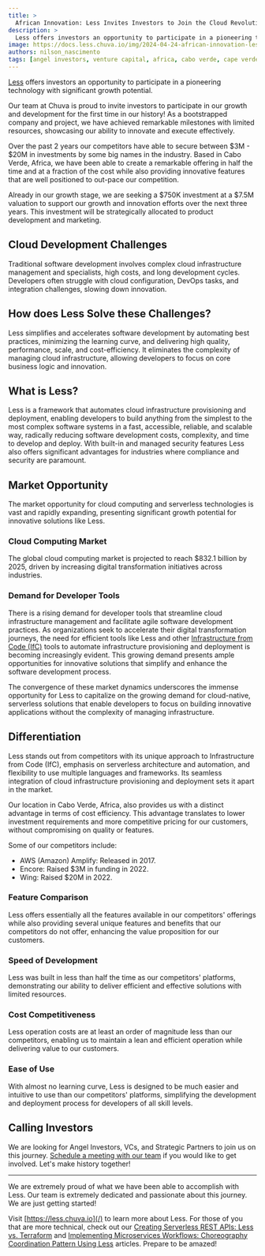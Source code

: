 ```yaml
---
title: >
  African Innovation: Less Invites Investors to Join the Cloud Revolution
description: >
  Less offers investors an opportunity to participate in a pioneering technology with significant growth potential.
image: https://docs.less.chuva.io/img/2024-04-24-african-innovation-less-invites-investors-to-join-the-cloud-revolution.png
authors: nilson_nascimento
tags: [angel investors, venture capital, africa, cabo verde, cape verde, infrastructure from code, cloud, innovation, serverless]
---
```


[Less](/) offers investors an opportunity to participate in a pioneering technology with significant growth potential.

<!-- truncate -->

Our team at Chuva is proud to invite investors to participate in our growth and development for the first time in our history! As a bootstrapped company and project, we have achieved remarkable milestones with limited resources, showcasing our ability to innovate and execute effectively.

Over the past 2 years our competitors have able to secure between $3M - $20M in investments by some big names in the industry. Based in Cabo Verde, Africa, we have been able to create a remarkable offering in half the time and at a fraction of the cost while also providing innovative features that are well positioned to out-pace our competition.

Already in our growth stage, we are seeking a $750K investment at a $7.5M valuation to support our growth and innovation efforts over the next three years. This investment will be strategically allocated to product development and marketing.

## Cloud Development Challenges
Traditional software development involves complex cloud infrastructure management and specialists, high costs, and long development cycles. Developers often struggle with cloud configuration, DevOps tasks, and integration challenges, slowing down innovation.

## How does Less Solve these Challenges?
Less simplifies and accelerates software development by automating best practices, minimizing the learning curve, and delivering high quality, performance, scale, and cost-efficiency. It eliminates the complexity of managing cloud infrastructure, allowing developers to focus on core business logic and innovation.

## What is Less?
Less is a framework that automates cloud infrastructure provisioning and deployment, enabling developers to build anything from the simplest to the most complex software systems in a fast, accessible, reliable, and scalable way, radically reducing software development costs, complexity, and time to develop and deploy. With built-in and managed security features Less also offers significant advantages for industries where compliance and security are paramount.

## Market Opportunity
The market opportunity for cloud computing and serverless technologies is vast and rapidly expanding, presenting significant growth potential for innovative solutions like Less.

### Cloud Computing Market
The global cloud computing market is projected to reach $832.1 billion by 2025, driven by increasing digital transformation initiatives across industries.

### Demand for Developer Tools
There is a rising demand for developer tools that streamline cloud infrastructure management and facilitate agile software development practices. As organizations seek to accelerate their digital transformation journeys, the need for efficient tools like Less and other [Infrastructure from Code (IfC)](https://infrastructurefromcode.com) tools to automate infrastructure provisioning and deployment is becoming increasingly evident. This growing demand presents ample opportunities for innovative solutions that simplify and enhance the software development process.

The convergence of these market dynamics underscores the immense opportunity for Less to capitalize on the growing demand for cloud-native, serverless solutions that enable developers to focus on building innovative applications without the complexity of managing infrastructure.

## Differentiation
Less stands out from competitors with its unique approach to Infrastructure from Code (IfC), emphasis on serverless architecture and automation, and flexibility to use multiple languages and frameworks. Its seamless integration of cloud infrastructure provisioning and deployment sets it apart in the market. 

Our location in Cabo Verde, Africa, also provides us with a distinct advantage in terms of cost efficiency. This advantage translates to lower investment requirements and more competitive pricing for our customers, without compromising on quality or features.

Some of our competitors include:
- AWS (Amazon) Amplify: Released in 2017.
- Encore: Raised $3M in funding in 2022.
- Wing: Raised $20M in 2022.

### Feature Comparison
Less offers essentially all the features available in our competitors' offerings while also providing several unique features and benefits that our competitors do not offer, enhancing the value proposition for our customers.

### Speed of Development
Less was built in less than half the time as our competitors' platforms, demonstrating our ability to deliver efficient and effective solutions with limited resources.

### Cost Competitiveness
Less operation costs are at least an order of magnitude less than our competitors, enabling us to maintain a lean and efficient operation while delivering value to our customers.

### Ease of Use
With almost no learning curve, Less is designed to be much easier and intuitive to use than our competitors' platforms, simplifying the development and deployment process for developers of all skill levels.

## Calling Investors
We are looking for Angel Investors, VCs, and Strategic Partners to join us on this journey. [Schedule a meeting with our team](https://calendly.com/chuva-nilson/quick-chat-clone) if you would like to get involved. Let's make history together!

---

We are extremely proud of what we have been able to accomplish with Less. Our team is extremely dedicated and passionate about this journey. We are just getting started!

Visit [https://less.chuva.io](/) to learn more about Less. For those of you that are more technical, check out our [Creating Serverless REST APIs: Less vs. Terraform](/blog/2024/03/27/implementing-microservices-workflows-choreography-coordination-pattern-using-less) and [Implementing Microservices Workflows: Choreography Coordination Pattern Using Less](/blog/2024/03/27/implementing-microservices-workflows-choreography-coordination-pattern-using-less) articles. Prepare to be amazed!

